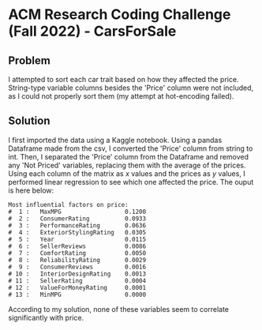 # ACM Research Coding Challenge (Fall 2022) - CarsForSale

## Problem
I attempted to sort each car trait based on how they affected the price. String-type variable columns besides the 'Price' column were not included, as I could not properly sort them (my attempt at hot-encoding failed).

## Solution
I first imported the data using a Kaggle notebook. Using a pandas Dataframe made from the csv, I converted the 'Price' column from string to int. Then, I separated the 'Price' column from the Dataframe and removed any 'Not Priced' variables, replacing them with the average of the prices. Using each column of the matrix as *x* values and the prices as *y* values, I performed linear regression to see which one affected the price. The ouput is here below:

```
Most influential factors on price:
#  1 :	 MaxMPG               	 0.1200
#  2 :	 ConsumerRating       	 0.0933
#  3 :	 PerformanceRating    	 0.0636
#  4 :	 ExteriorStylingRating 	 0.0305
#  5 :	 Year                 	 0.0115
#  6 :	 SellerReviews        	 0.0086
#  7 :	 ComfortRating        	 0.0050
#  8 :	 ReliabilityRating    	 0.0029
#  9 :	 ConsumerReviews      	 0.0016
# 10 :	 InteriorDesignRating 	 0.0013
# 11 :	 SellerRating         	 0.0004
# 12 :	 ValueForMoneyRating  	 0.0001
# 13 :	 MinMPG               	 0.0000
```

According to my solution, none of these variables seem to correlate significantly with price.
